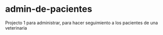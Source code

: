 # admin-de-pacientes
Projecto 1 para administrar, para hacer seguimiento a los pacientes de una veterinaria
